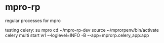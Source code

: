 # mpro-rp
regular processes for mpro

testing celery:
su mpro
cd ~/mpro-rp-dev
source ~/mprorpenv/bin/activate
celery multi start w1 --loglevel=INFO -B --app=mprorp.celery_app:app
